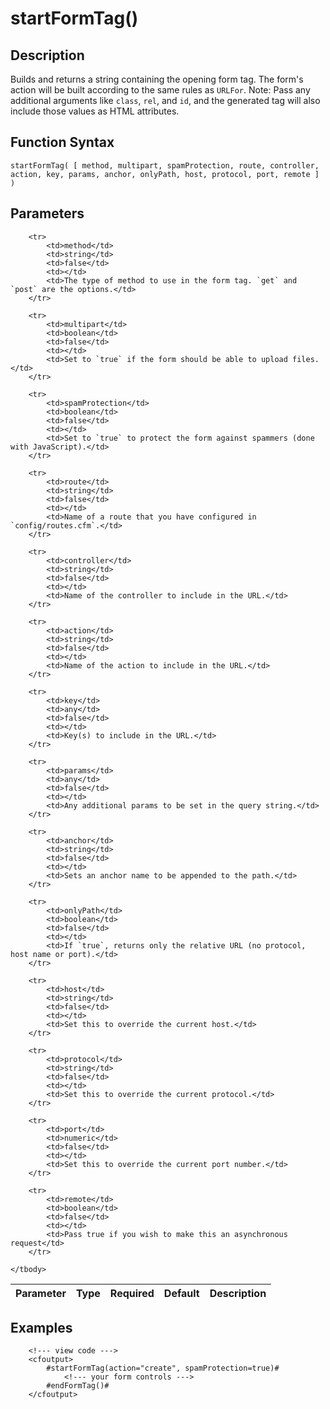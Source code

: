# startFormTag()

## Description
Builds and returns a string containing the opening form tag. The form's action will be built according to the same rules as `URLFor`. Note: Pass any additional arguments like `class`, `rel`, and `id`, and the generated tag will also include those values as HTML attributes.

## Function Syntax
	startFormTag( [ method, multipart, spamProtection, route, controller, action, key, params, anchor, onlyPath, host, protocol, port, remote ] )


## Parameters
<table>
	<thead>
		<tr>
			<th>Parameter</th>
			<th>Type</th>
			<th>Required</th>
			<th>Default</th>
			<th>Description</th>
		</tr>
	</thead>
	<tbody>
		
		<tr>
			<td>method</td>
			<td>string</td>
			<td>false</td>
			<td></td>
			<td>The type of method to use in the form tag. `get` and `post` are the options.</td>
		</tr>
		
		<tr>
			<td>multipart</td>
			<td>boolean</td>
			<td>false</td>
			<td></td>
			<td>Set to `true` if the form should be able to upload files.</td>
		</tr>
		
		<tr>
			<td>spamProtection</td>
			<td>boolean</td>
			<td>false</td>
			<td></td>
			<td>Set to `true` to protect the form against spammers (done with JavaScript).</td>
		</tr>
		
		<tr>
			<td>route</td>
			<td>string</td>
			<td>false</td>
			<td></td>
			<td>Name of a route that you have configured in `config/routes.cfm`.</td>
		</tr>
		
		<tr>
			<td>controller</td>
			<td>string</td>
			<td>false</td>
			<td></td>
			<td>Name of the controller to include in the URL.</td>
		</tr>
		
		<tr>
			<td>action</td>
			<td>string</td>
			<td>false</td>
			<td></td>
			<td>Name of the action to include in the URL.</td>
		</tr>
		
		<tr>
			<td>key</td>
			<td>any</td>
			<td>false</td>
			<td></td>
			<td>Key(s) to include in the URL.</td>
		</tr>
		
		<tr>
			<td>params</td>
			<td>any</td>
			<td>false</td>
			<td></td>
			<td>Any additional params to be set in the query string.</td>
		</tr>
		
		<tr>
			<td>anchor</td>
			<td>string</td>
			<td>false</td>
			<td></td>
			<td>Sets an anchor name to be appended to the path.</td>
		</tr>
		
		<tr>
			<td>onlyPath</td>
			<td>boolean</td>
			<td>false</td>
			<td></td>
			<td>If `true`, returns only the relative URL (no protocol, host name or port).</td>
		</tr>
		
		<tr>
			<td>host</td>
			<td>string</td>
			<td>false</td>
			<td></td>
			<td>Set this to override the current host.</td>
		</tr>
		
		<tr>
			<td>protocol</td>
			<td>string</td>
			<td>false</td>
			<td></td>
			<td>Set this to override the current protocol.</td>
		</tr>
		
		<tr>
			<td>port</td>
			<td>numeric</td>
			<td>false</td>
			<td></td>
			<td>Set this to override the current port number.</td>
		</tr>
		
		<tr>
			<td>remote</td>
			<td>boolean</td>
			<td>false</td>
			<td></td>
			<td>Pass true if you wish to make this an asynchronous request</td>
		</tr>
		
	</tbody>
</table>


## Examples
	
		<!--- view code --->
		<cfoutput>
		    #startFormTag(action="create", spamProtection=true)#
		        <!--- your form controls --->
		    #endFormTag()#
		</cfoutput>
